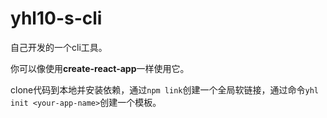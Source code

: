 # yhl10-s-cli

自己开发的一个cli工具。

你可以像使用**create-react-app**一样使用它。

clone代码到本地并安装依赖，通过`npm link`创建一个全局软链接，通过命令`yhl init <your-app-name>`创建一个模板。
